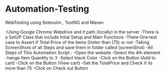 # Automation-Testing
WebTesting using Selenuim , TestNG and Maven


-Using Google Chrome Webdrive and it path (locally) in the server
-There is a SetUP Class that include Intial Setup and Main Functions 
-There One test case to Assert if Total Price of the items Greter than (75) or not
-Taking ScreenShots of all Steps and save them in folder called (screenShot)
-All Steps of This Automation Script :
  -Open the website
  -Select the 4th element
  -hange Item Quantity to 3
  -Select black Color
  -Click on the Button (Add to cart)
  -Click on the Button (View cart)
  -Get the TotalPrice and Check if its more than 75
  -Click on Check out Button

